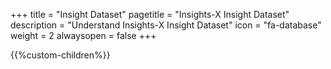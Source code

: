 +++
title = "Insight Dataset"
pagetitle = "Insights-X Insight Dataset"
description = "Understand Insights-X Insight Dataset"
icon = "fa-database" 
weight = 2
alwaysopen = false
+++

{{%custom-children%}}
